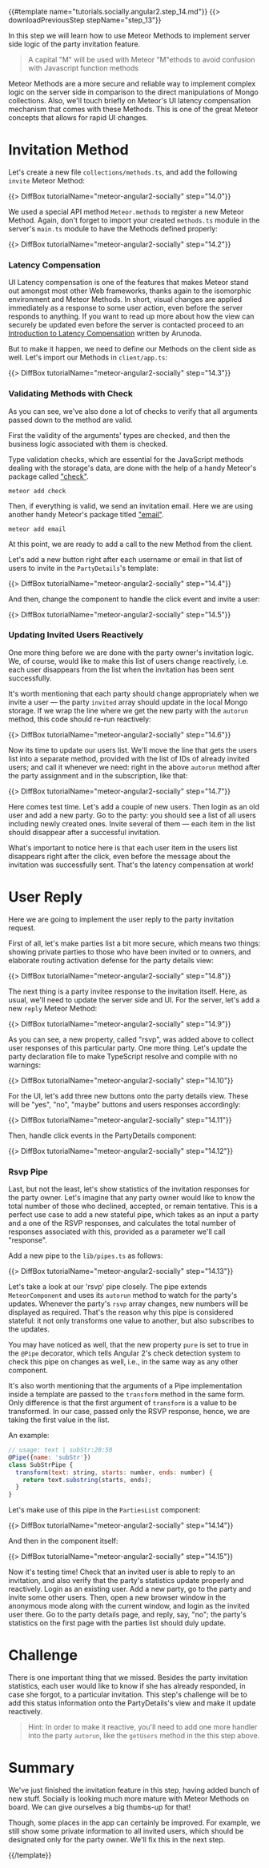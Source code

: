 {{#template name="tutorials.socially.angular2.step_14.md"}}
{{> downloadPreviousStep stepName="step_13"}}

In this step we will learn how to use Meteor Methods to
implement server side logic of the party invitation feature.

> A capital "M" will be used with Meteor "M"ethods to avoid confusion with Javascript function methods

Meteor Methods are a more secure and reliable way to
implement complex logic on the server side in comparison to the direct
manipulations of Mongo collections. Also, we'll touch briefly on
Meteor's UI latency compensation mechanism that comes with these Methods.
This is one of the great Meteor concepts that allows for rapid UI changes.

# Invitation Method

Let's create a new file `collections/methods.ts`, and add the following `invite` Meteor Method:

{{> DiffBox tutorialName="meteor-angular2-socially" step="14.0"}}

We used a special API method `Meteor.methods` to register
a new Meteor Method. Again, don't forget to import your created `methods.ts` module
in the server's `main.ts` module to have the Methods defined properly:

{{> DiffBox tutorialName="meteor-angular2-socially" step="14.2"}}

### Latency Compensation

UI Latency compensation is one of the features that makes Meteor stand out amongst most other Web frameworks, thanks again to the isomorphic environment and Meteor Methods.
In short, visual changes are applied immediately as a response to some user action,
even before the server responds to anything. If you want to read up more about how the view can securely be updated
even before the server is contacted proceed to an [Introduction to Latency Compensation](https://meteorhacks.com/introduction-to-latency-compensation) written by Arunoda.

But to make it happen, we need to define our Methods on the client side as well. Let's import our Methods in `client/app.ts`:

{{> DiffBox tutorialName="meteor-angular2-socially" step="14.3"}}

### Validating Methods with Check

As you can see, we've also done a lot of checks to verify that
all arguments passed down to the method are valid.

First the validity of the arguments' types are checked, and then
the business logic associated with them is checked.

Type validation checks, which are essential for the JavaScript methods dealing with the storage's data,
are done with the help of a handy Meteor's package called ["check"](https://atmospherejs.com/meteor/check).

    meteor add check

Then, if everything is valid, we send an invitation email.
Here we are using another handy Meteor's package titled ["email"](https://atmospherejs.com/meteor/email).

    meteor add email

At this point, we are ready to add a call to the new Method from the client.

Let's add a new button right after each username or email in that
list of users to invite in the `PartyDetails`'s template:

{{> DiffBox tutorialName="meteor-angular2-socially" step="14.4"}}

And then, change the component to handle the click event and invite a user:

{{> DiffBox tutorialName="meteor-angular2-socially" step="14.5"}}

### Updating Invited Users Reactively

One more thing before we are done with the party owner's invitation
logic. We, of course, would like to make this list of users
change reactively, i.e. each user disappears from the list
when the invitation has been sent successfully.

It's worth mentioning that each party should change appropriately
when we invite a user — the party `invited` array should update
in the local Mongo storage. If we wrap the line where
we get the new party with the `autorun` method, this code should
re-run reactively:

{{> DiffBox tutorialName="meteor-angular2-socially" step="14.6"}}

Now its time to update our users list.
We'll move the line that gets the users list into a
separate method, provided with the list of IDs of already invited users;
and call it whenever we need: right in the above `autorun` method after the party assignment and in the subscription, like that:

{{> DiffBox tutorialName="meteor-angular2-socially" step="14.7"}}

Here comes test time. Let's add a couple of new users.
Then login as an old user and add a new party.
Go to the party: you should see a list of all users including
newly created ones. Invite several of them — each item in the list
should disappear after a successful invitation.

What's important to notice here is that each user item in the users list
disappears right after the click, even before the message about
the invitation was successfully sent. That's the latency compensation at work!

# User Reply

Here we are going to implement the user reply to the party invitation request.

First of all, let's make parties list a bit more secure,
which means two things: showing private parties to those who have been invited
or to owners, and elaborate routing activation defense for the party details view:

{{> DiffBox tutorialName="meteor-angular2-socially" step="14.8"}}

The next thing is a party invitee response to the invitation itself. Here, as usual,
we'll need to update the server side and UI. For the server,
let's add a new `reply` Meteor Method:

{{> DiffBox tutorialName="meteor-angular2-socially" step="14.9"}}

As you can see, a new property, called "rsvp", was added
above to collect user responses of this particular party.
One more thing. Let's update the party declaration file to
make TypeScript resolve and compile with no warnings:

{{> DiffBox tutorialName="meteor-angular2-socially" step="14.10"}}

For the UI, let's add three new buttons onto the party details view.
These will be "yes", "no", "maybe" buttons and users responses accordingly:

{{> DiffBox tutorialName="meteor-angular2-socially" step="14.11"}}

Then, handle click events in the PartyDetails component:

{{> DiffBox tutorialName="meteor-angular2-socially" step="14.12"}}

### Rsvp Pipe

Last, but not the least, let's show statistics of the invitation responses for the party owner.
Let's imagine that any party owner
would like to know the total number of those who declined, accepted, or remain tentative.
This is a perfect use case to add a new stateful pipe, which takes as
an input a party and a one of the RSVP responses, and calculates the total number of responses
associated with this, provided as a parameter we'll call "response".

Add a new pipe to the `lib/pipes.ts` as follows:

{{> DiffBox tutorialName="meteor-angular2-socially" step="14.13"}}

Let's take a look at our 'rsvp' pipe closely. The pipe extends `MeteorComponent` and
uses its `autorun` method to watch for the party's updates.
Whenever the party's `rsvp` array changes, new numbers will be
displayed as required. That's the reason why this pipe is considered stateful:
it not only transforms one value to another, but also subscribes to the updates.

You may have noticed as well, that the new property `pure` is set to true
in the `@Pipe` decorator, which tells Angular 2's check detection
system to check this pipe on changes as well, i.e., in the same way as any other
component.

It's also worth mentioning that the arguments of a Pipe implementation inside a template are passed to the `transform` method in the same form. Only difference is that the first argument of `transform` is a value to be transformed. In our case, passed only the RSVP response, hence, we are taking the first
value in the list.

An example:

```js
// usage: text | subStr:20:50
@Pipe({name: 'subStr'})
class SubStrPipe {
  transform(text: string, starts: number, ends: number) {
    return text.substring(starts, ends);
  }
}
```

Let's make use of this pipe in the `PartiesList` component:

{{> DiffBox tutorialName="meteor-angular2-socially" step="14.14"}}

And then in the component itself:

{{> DiffBox tutorialName="meteor-angular2-socially" step="14.15"}}

Now it's testing time! Check that an invited user is able to reply to an
invitation, and also verify that the party's statistics update properly and reactively.
Login as an existing user. Add a new party, go to the party and
invite some other users. Then, open a new browser window in the anonymous mode along with the current window,
and login as the invited user there. Go to the party details page, and reply, say, "no";
the party's statistics on the first page with the parties list should duly update.

# Challenge

There is one important thing that we missed. Besides the party invitation
statistics, each user would like to know if she has already responded, in case she forgot,
to a particular invitation. This step's challenge will be to add this status
information onto the PartyDetails's view and make it update reactively.

> Hint: In order to make it reactive, you'll need to add one more handler into
> the party `autorun`, like the `getUsers` method in the this step above.

# Summary

We've just finished the invitation feature in this step, having added bunch of new stuff.
Socially is looking much more mature with Meteor Methods on board. We can give ourselves
a big thumbs-up for that!

Though, some places in the app can certainly be improved. For example,
we still show some private information to all invited users, which should be designated only for the party owner.
We'll fix this in the next step.

{{/template}}
